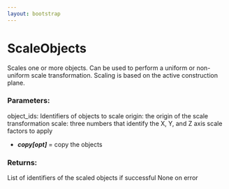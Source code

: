 ```yaml
---
layout: bootstrap
---
```


# ScaleObjects

Scales one or more objects. Can be used to perform a uniform or non-
        uniform scale transformation. Scaling is based on the active construction plane.
        

### Parameters:

object_ids: Identifiers of objects to scale
origin: the origin of the scale transformation
scale: three numbers that identify the X, Y, and Z axis scale factors to apply
- ***copy[opt]*** = copy the objects
        

### Returns:


List of identifiers of the scaled objects if successful
None on error
        
